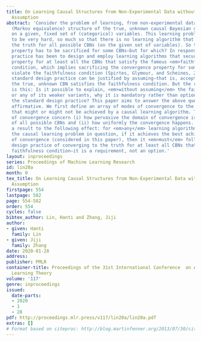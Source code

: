 ```yaml
---
title: On Learning Causal Structures from Non-Experimental Data without Any Faithfulness
  Assumption
abstract: 'Consider the problem of learning, from non-experimental data, the causal
  (Markov equivalence) structure of the true, unknown causal Bayesian network (CBN)
  on a given, fixed set of (categorical) variables. This learning problem is known
  to be very hard, so much so that there is no learning algorithm that converges to
  the truth for all possible CBNs (on the given set of variables). So the convergence
  property has to be sacrificed for some CBNs—but for which? In response, the standard
  practice has been to design and employ learning algorithms that secure the convergence
  property for at least all the CBNs that satisfy the famous <em>faithfulness</em>
  condition, which implies sacrificing the convergence property for some CBNs that
  violate the faithfulness condition (Spirtes, Glymour, and Scheines, 2000). This
  standard design practice can be justified by assuming—that is, accepting on faith—that
  the true, unknown CBN satisfies the faithfulness condition. But the real question
  is this: Is it possible to explain, <em>without assuming</em> the faithfulness condition
  or any of its weaker variants, why it is mandatory rather than optional to follow
  the standard design practice? This paper aims to answer the above question in the
  affirmative. We first define an array of modes of convergence to the truth as desiderata
  that might or might not be achieved by a causal learning algorithm. Those modes
  of convergence concern (i) how pervasive the domain of convergence is on the space
  of all possible CBNs and (ii) how uniformly the convergence happens. Then we prove
  a result to the following effect: for <em>any</em> learning algorithm that tackles
  the causal learning problem in question, if it achieves the best achievable mode
  of convergence (considered in this paper), then it <em>must</em> follow the standard
  design practice of converging to the truth for at least all CBNs that satisfy the
  faithfulness condition—it is a requirement, not an option.'
layout: inproceedings
series: Proceedings of Machine Learning Research
id: lin20a
month: 0
tex_title: On Learning Causal Structures from Non-Experimental Data without Any Faithfulness
  Assumption
firstpage: 554
lastpage: 582
page: 554-582
order: 554
cycles: false
bibtex_author: Lin, Hanti and Zhang, Jiji
author:
- given: Hanti
  family: Lin
- given: Jiji
  family: Zhang
date: 2020-01-28
address: 
publisher: PMLR
container-title: Proceedings of the 31st International Conference  on Algorithmic
  Learning Theory
volume: '117'
genre: inproceedings
issued:
  date-parts:
  - 2020
  - 1
  - 28
pdf: http://proceedings.mlr.press/v117/lin20a/lin20a.pdf
extras: []
# Format based on citeproc: http://blog.martinfenner.org/2013/07/30/citeproc-yaml-for-bibliographies/
---
```

